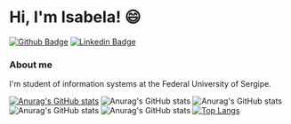# Hi, I'm Isabela! 😄

[![Github Badge](https://img.shields.io/badge/-Github-000?style=flat-square&logo=Github&logoColor=white&link=https://github.com/Gondrai)](https://github.com/Gondrai)
[![Linkedin Badge](https://img.shields.io/badge/-LinkedIn-blue?style=flat-square&logo=Linkedin&logoColor=white&link=https://www.linkedin.com/in/isabela-de-gondra-6583b2191/)](https://www.linkedin.com/in/isabela-de-gondra-6583b2191/)

### About me
I'm student of information systems at the Federal University of Sergipe.

[![Anurag's GitHub stats](https://github-readme-stats.vercel.app/api?username=Gondrai)](https://github.com/anuraghazra/github-readme-stats)
![Anurag's GitHub stats](https://github-readme-stats.vercel.app/api?username=Gondrai&hide=contribs,prs)
![Anurag's GitHub stats](https://github-readme-stats.vercel.app/api?username=Gondrai&count_private=true)
![Anurag's GitHub stats](https://github-readme-stats.vercel.app/api?username=Gondrai&show_icons=true)
![Anurag's GitHub stats](https://github-readme-stats.vercel.app/api?username=Gondrai&show_icons=true&theme=tokyonight)
[![Top Langs](https://github-readme-stats.vercel.app/api/top-langs/?username=Gondrai&layout=compact)](https://github.com/anuraghazra/github-readme-stats)

